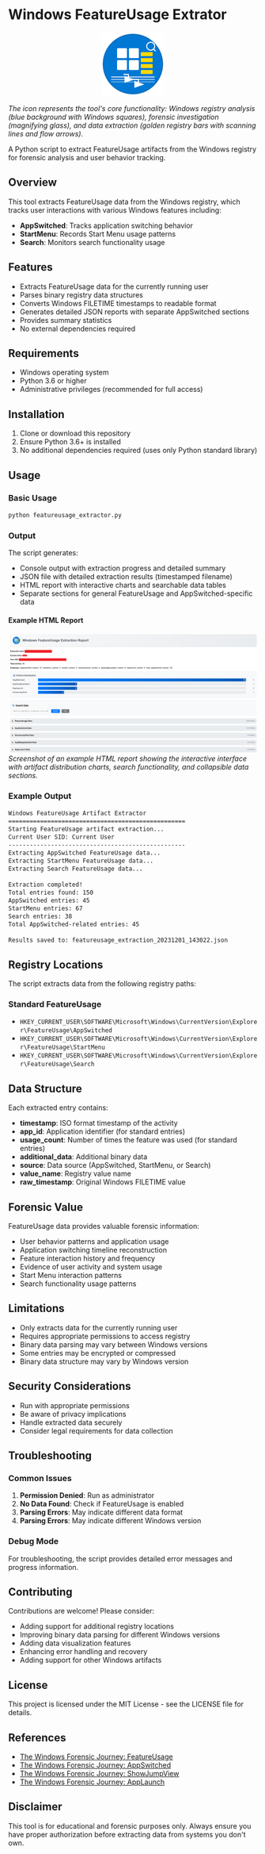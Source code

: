 # Windows FeatureUsage Extrator

<div align="center">
  <img src="icon.svg" alt="Windows FeatureUsage Extractor Icon" width="128" height="128">
</div>

*The icon represents the tool's core functionality: Windows registry analysis (blue background with Windows squares), forensic investigation (magnifying glass), and data extraction (golden registry bars with scanning lines and flow arrows).*

A Python script to extract FeatureUsage artifacts from the Windows registry for forensic analysis and user behavior tracking.

## Overview

This tool extracts FeatureUsage data from the Windows registry, which tracks user interactions with various Windows features including:

- **AppSwitched**: Tracks application switching behavior
- **StartMenu**: Records Start Menu usage patterns
- **Search**: Monitors search functionality usage

## Features

- Extracts FeatureUsage data for the currently running user
- Parses binary registry data structures
- Converts Windows FILETIME timestamps to readable format
- Generates detailed JSON reports with separate AppSwitched sections
- Provides summary statistics
- No external dependencies required

## Requirements

- Windows operating system
- Python 3.6 or higher
- Administrative privileges (recommended for full access)

## Installation

1. Clone or download this repository
2. Ensure Python 3.6+ is installed
3. No additional dependencies required (uses only Python standard library)

## Usage

### Basic Usage

```bash
python featureusage_extractor.py
```

### Output

The script generates:
- Console output with extraction progress and detailed summary
- JSON file with detailed extraction results (timestamped filename)
- HTML report with interactive charts and searchable data tables
- Separate sections for general FeatureUsage and AppSwitched-specific data

#### Example HTML Report

![HTML Report Example](examples/html_report_example.png)
*Screenshot of an example HTML report showing the interactive interface with artifact distribution charts, search functionality, and collapsible data sections.*

### Example Output

```
Windows FeatureUsage Artifact Extractor
==================================================
Starting FeatureUsage artifact extraction...
Current User SID: Current User
--------------------------------------------------
Extracting AppSwitched FeatureUsage data...
Extracting StartMenu FeatureUsage data...
Extracting Search FeatureUsage data...

Extraction completed!
Total entries found: 150
AppSwitched entries: 45
StartMenu entries: 67
Search entries: 38
Total AppSwitched-related entries: 45

Results saved to: featureusage_extraction_20231201_143022.json
```

## Registry Locations

The script extracts data from the following registry paths:

### Standard FeatureUsage
- `HKEY_CURRENT_USER\SOFTWARE\Microsoft\Windows\CurrentVersion\Explorer\FeatureUsage\AppSwitched`
- `HKEY_CURRENT_USER\SOFTWARE\Microsoft\Windows\CurrentVersion\Explorer\FeatureUsage\StartMenu`
- `HKEY_CURRENT_USER\SOFTWARE\Microsoft\Windows\CurrentVersion\Explorer\FeatureUsage\Search`



## Data Structure

Each extracted entry contains:

- **timestamp**: ISO format timestamp of the activity
- **app_id**: Application identifier (for standard entries)
- **usage_count**: Number of times the feature was used (for standard entries)
- **additional_data**: Additional binary data
- **source**: Data source (AppSwitched, StartMenu, or Search)
- **value_name**: Registry value name
- **raw_timestamp**: Original Windows FILETIME value



## Forensic Value

FeatureUsage data provides valuable forensic information:

- User behavior patterns and application usage
- Application switching timeline reconstruction
- Feature interaction history and frequency
- Evidence of user activity and system usage
- Start Menu interaction patterns
- Search functionality usage patterns

## Limitations

- Only extracts data for the currently running user
- Requires appropriate permissions to access registry
- Binary data parsing may vary between Windows versions
- Some entries may be encrypted or compressed
- Binary data structure may vary by Windows version

## Security Considerations

- Run with appropriate permissions
- Be aware of privacy implications
- Handle extracted data securely
- Consider legal requirements for data collection

## Troubleshooting

### Common Issues

1. **Permission Denied**: Run as administrator
2. **No Data Found**: Check if FeatureUsage is enabled
3. **Parsing Errors**: May indicate different data format
4. **Parsing Errors**: May indicate different Windows version

### Debug Mode

For troubleshooting, the script provides detailed error messages and progress information.

## Contributing

Contributions are welcome! Please consider:

- Adding support for additional registry locations
- Improving binary data parsing for different Windows versions
- Adding data visualization features
- Enhancing error handling and recovery
- Adding support for other Windows artifacts

## License

This project is licensed under the MIT License - see the LICENSE file for details.

## References

- [The Windows Forensic Journey: FeatureUsage](https://medium.com/@boutnaru/the-windows-forensic-journey-featureusage-aed8f14c84ab)
- [The Windows Forensic Journey: AppSwitched](https://medium.com/@boutnaru/the-windows-forensic-journey-appswitched-55abc690f0f0)
- [The Windows Forensic Journey: ShowJumpView](https://medium.com/@boutnaru/the-windows-forensic-journey-showjumpview-ec24a17ecaf0)
- [The Windows Forensic Journey: AppLaunch](https://medium.com/@boutnaru/the-windows-forensic-journey-applaunch-617c0635e126)

## Disclaimer

This tool is for educational and forensic purposes only. Always ensure you have proper authorization before extracting data from systems you don't own. 